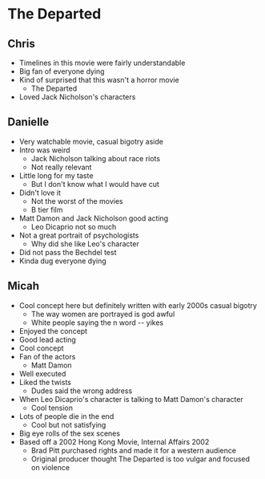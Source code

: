# The Departed

## Chris

- Timelines in this movie were fairly understandable
- Big fan of everyone dying
- Kind of surprised that this wasn't a horror movie
  - The Departed
- Loved Jack Nicholson's characters

## Danielle

- Very watchable movie, casual bigotry aside
- Intro was weird
  - Jack Nicholson talking about race riots
  - Not really relevant
- Little long for my taste
  - But I don't know what I would have cut
- Didn't love it
  - Not the worst of the movies
  - B tier film
- Matt Damon and Jack Nicholson good acting
  - Leo Dicaprio not so much
- Not a great portrait of psychologists
  - Why did she like Leo's character
- Did not pass the Bechdel test
- Kinda dug everyone dying

## Micah

- Cool concept here but definitely written with early 2000s casual bigotry
  - The way women are portrayed is god awful
  - White people saying the n word -- yikes
- Enjoyed the concept
- Good lead acting
- Cool concept
- Fan of the actors
  - Matt Damon
- Well executed
- Liked the twists
  - Dudes said the wrong address
- When Leo Dicaprio's character is talking to Matt Damon's character 
  - Cool tension
- Lots of people die in the end
  - Cool but not satisfying
- Big eye rolls of the sex scenes
- Based off a 2002 Hong Kong Movie, Internal Affairs 2002
  - Brad Pitt purchased rights and made it for a western audience
  - Original producer thought The Departed is too vulgar and focused on violence
